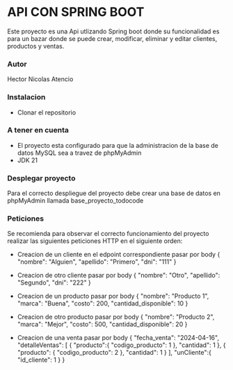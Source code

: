 # API CON SPRING BOOT

Este proyecto es una Api utlizando Spring boot donde su funcionalidad es para un bazar donde se puede crear, modificar, eliminar y editar clientes, productos y ventas.

### Autor 

Hector Nicolas Atencio

### Instalacion

- Clonar el repositorio

### A tener en cuenta

- El proyecto esta configurado para que la administracion de la base de datos MySQL sea a travez de phpMyAdmin
- JDK 21

### Desplegar proyecto

Para el correcto despliegue del proyecto debe crear una base de datos en phpMyAdmin llamada base_proyecto_todocode

### Peticiones

Se recomienda para observar el correcto funcionamiento del proyecto realizar las siguientes peticiones HTTP en el siguiente orden:

- Creacion de un cliente en el edpoint correspondiente pasar por body
{
    "nombre": "Alguien",
    "apellido": "Primero",
    "dni": "111"
}

- Creacion de otro cliente pasar por body
{
    "nombre": "Otro",
    "apellido": "Segundo",
    "dni": "222"
}

- Creacion de un producto pasar por body 
{
    "nombre": "Producto 1",
    "marca": "Buena",
    "costo": 200,
    "cantidad_disponible": 10
}

- Creacion de otro producto pasar por body 
{
    "nombre": "Producto 2",
    "marca": "Mejor",
    "costo": 500,
    "cantidad_disponible": 20
}

- Creacion de una venta pasar por body 
{
    "fecha_venta": "2024-04-16",
    "detalleVentas": [
        {
            "producto":{
                "codigo_producto": 1
            },
            "cantidad": 1
        },
        {
            "producto": {
                "codigo_producto": 2
            },
            "cantidad": 1
        }
    ],
    "unCliente":{
        "id_cliente": 1
    }
}
